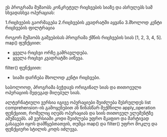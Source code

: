 ეს პროგრამა მუშაობს კონკრეტულ რიცხვების სიაზე და ასრულებს სამ სხვადასხვა ოპერაციას:

 1.რიცხვების გაორმაგება
 2.რიცხვების კვადრატში აყვანა
 3.მხოლოდ კენტი რიცხვების ფილტრაცია

როგორ მუშაობს
გაშვებისას პროგრამა ქმნის რიცხვების სიას [1, 2, 3, 4, 5].
map() ფუნქციით:
 - ყველა რიცხვი ორზე გამრავლდება.
 - ყველა რიცხვი კვადრატში აიწევა.

filter() ფუნქციით:
 - სიაში დარჩება მხოლოდ კენტი რიცხვები.

საბოლოოდ, პროგრამა ბეჭდავს ორიგინალ სიას და თითოეული ოპერაციის შედეგად მიღებულ სიას.

ალტერნატიული ვერსია
იგივე ოპერაციები შეიძლება შესრულდეს list comprehension-ის გამოყენებით ან წინასწარ შექმნილი apply_operation ფუნქციით, რომელიც იღებს ოპერაციას და სიის თითოეულ ელემენტზე ამუშავებს.
ამ ვერსიაში კოდი შეიძლება უფრო მკაფიო და მარტივად გასაგები იყოს დამწყებთათვის, თუმცა map() და filter() უფრო მოკლე და ფუნქციური სტილის კოდს იძლევა.

